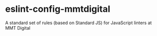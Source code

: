 # eslint-config-mmtdigital
A standard set of rules (based on Standard JS) for JavaScript linters at MMT Digital
